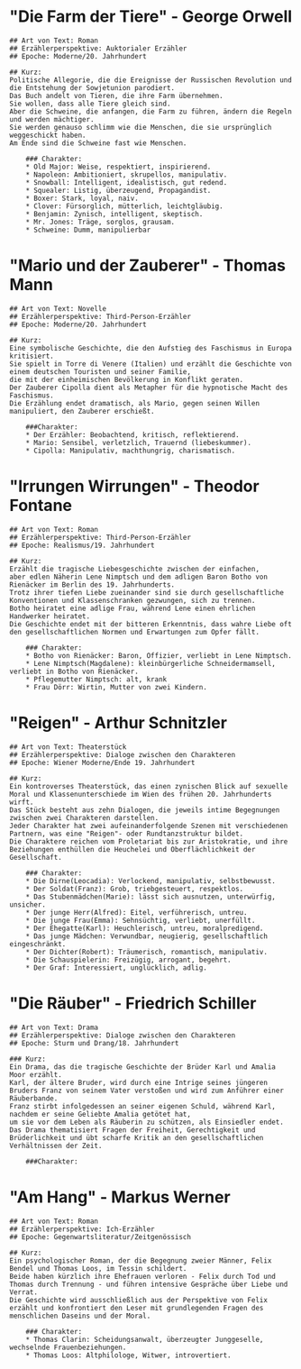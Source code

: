 # "Die Farm der Tiere" - George Orwell

	## Art von Text: Roman
	## Erzählerperspektive: Auktorialer Erzähler
	## Epoche: Moderne/20. Jahrhundert
	
	## Kurz:
	Politische Allegorie, die die Ereignisse der Russischen Revolution und die Entstehung der Sowjetunion parodiert. 
	Das Buch andelt von Tieren, die ihre Farm übernehmen. 
	Sie wollen, dass alle Tiere gleich sind. 
	Aber die Schweine, die anfangen, die Farm zu führen, ändern die Regeln und werden mächtiger. 
	Sie werden genauso schlimm wie die Menschen, die sie ursprünglich weggeschickt haben. 
	Am Ende sind die Schweine fast wie Menschen.
	
		### Charakter:
		* Old Major: Weise, respektiert, inspirierend.
		* Napoleon: Ambitioniert, skrupellos, manipulativ.
		* Snowball: Intelligent, idealistisch, gut redend.
		* Squealer: Listig, überzeugend, Propagandist.
		* Boxer: Stark, loyal, naiv.
		* Clover: Fürsorglich, mütterlich, leichtgläubig.
		* Benjamin: Zynisch, intelligent, skeptisch.
		* Mr. Jones: Träge, sorglos, grausam.
		* Schweine: Dumm, manipulierbar

# "Mario und der Zauberer" - Thomas Mann

	## Art von Text: Novelle
	## Erzählerperspektive: Third-Person-Erzähler
	## Epoche: Moderne/20. Jahrhundert
	
	## Kurz:
	Eine symbolische Geschichte, die den Aufstieg des Faschismus in Europa kritisiert. 
	Sie spielt in Torre di Venere (Italien) und erzählt die Geschichte von einem deutschen Touristen und seiner Familie, 
	die mit der einheimischen Bevölkerung in Konflikt geraten. 
	Der Zauberer Cipolla dient als Metapher für die hypnotische Macht des Faschismus. 
	Die Erzählung endet dramatisch, als Mario, gegen seinen Willen manipuliert, den Zauberer erschießt.
	
		###Charakter:
		* Der Erzähler: Beobachtend, kritisch, reflektierend.
		* Mario: Sensibel, verletzlich, Trauernd (liebeskummer).
		* Cipolla: Manipulativ, machthungrig, charismatisch.

# "Irrungen Wirrungen" - Theodor Fontane

	## Art von Text: Roman
	## Erzählerperspektive: Third-Person-Erzähler
	## Epoche: Realismus/19. Jahrhundert
	
	## Kurz:
	Erzählt die tragische Liebesgeschichte zwischen der einfachen, 
	aber edlen Näherin Lene Nimptsch und dem adligen Baron Botho von Rienäcker im Berlin des 19. Jahrhunderts. 
	Trotz ihrer tiefen Liebe zueinander sind sie durch gesellschaftliche Konventionen und Klassenschranken gezwungen, sich zu trennen. 
	Botho heiratet eine adlige Frau, während Lene einen ehrlichen Handwerker heiratet. 
	Die Geschichte endet mit der bitteren Erkenntnis, dass wahre Liebe oft den gesellschaftlichen Normen und Erwartungen zum Opfer fällt.
	
		### Charakter:
		* Botho von Rienäcker: Baron, Offizier, verliebt in Lene Nimptsch.
		* Lene Nimptsch(Magdalene): kleinbürgerliche Schneidermamsell, verliebt in Botho von Rienäcker.
		* Pflegemutter Nimptsch: alt, krank
		* Frau Dörr: Wirtin, Mutter von zwei Kindern.
		
		
# "Reigen" - Arthur Schnitzler

	## Art von Text: Theaterstück
	## Erzählerperspektive: Dialoge zwischen den Charakteren
	## Epoche: Wiener Moderne/Ende 19. Jahrhundert
	
	## Kurz:
	Ein kontroverses Theaterstück, das einen zynischen Blick auf sexuelle Moral und Klassenunterschiede im Wien des frühen 20. Jahrhunderts wirft. 
	Das Stück besteht aus zehn Dialogen, die jeweils intime Begegnungen zwischen zwei Charakteren darstellen. 
	Jeder Charakter hat zwei aufeinanderfolgende Szenen mit verschiedenen Partnern, was eine "Reigen"- oder Rundtanzstruktur bildet. 
	Die Charaktere reichen vom Proletariat bis zur Aristokratie, und ihre Beziehungen enthüllen die Heuchelei und Oberflächlichkeit der Gesellschaft.
	
		### Charakter:
		* Die Dirne(Leocadia): Verlockend, manipulativ, selbstbewusst.
		* Der Soldat(Franz): Grob, triebgesteuert, respektlos.
		* Das Stubenmädchen(Marie): lässt sich ausnutzen, unterwürfig, unsicher.
		* Der junge Herr(Alfred): Eitel, verführerisch, untreu.
		* Die junge Frau(Emma): Sehnsüchtig, verliebt, unerfüllt.
		* Der Ehegatte(Karl): Heuchlerisch, untreu, moralpredigend.
		* Das junge Mädchen: Verwundbar, neugierig, gesellschaftlich eingeschränkt.
		* Der Dichter(Robert): Träumerisch, romantisch, manipulativ.
		* Die Schauspielerin: Freizügig, arrogant, begehrt.
		* Der Graf: Interessiert, unglücklich, adlig.

# "Die Räuber" - Friedrich Schiller
		
	## Art von Text: Drama
	## Erzählerperspektive: Dialoge zwischen den Charakteren
	## Epoche: Sturm und Drang/18. Jahrhundert
	
	### Kurz:
	Ein Drama, das die tragische Geschichte der Brüder Karl und Amalia Moor erzählt. 
	Karl, der ältere Bruder, wird durch eine Intrige seines jüngeren Bruders Franz von seinem Vater verstoßen und wird zum Anführer einer Räuberbande. 
	Franz stirbt infolgedessen an seiner eigenen Schuld, während Karl, nachdem er seine Geliebte Amalia getötet hat, 
	um sie vor dem Leben als Räuberin zu schützen, als Einsiedler endet. 
	Das Drama thematisiert Fragen der Freiheit, Gerechtigkeit und Brüderlichkeit und übt scharfe Kritik an den gesellschaftlichen Verhältnissen der Zeit.
	
		###Charakter:
		

# "Am Hang" - Markus Werner

	## Art von Text: Roman
	## Erzählerperspektive: Ich-Erzähler
	## Epoche: Gegenwartsliteratur/Zeitgenössisch
	
	## Kurz:
	Ein psychologischer Roman, der die Begegnung zweier Männer, Felix Bendel und Thomas Loos, im Tessin schildert. 
	Beide haben kürzlich ihre Ehefrauen verloren - Felix durch Tod und Thomas durch Trennung - und führen intensive Gespräche über Liebe und Verrat. 
	Die Geschichte wird ausschließlich aus der Perspektive von Felix erzählt und konfrontiert den Leser mit grundlegenden Fragen des menschlichen Daseins und der Moral.
	
		### Charakter:
		* Thomas Clarin: Scheidungsanwalt, überzeugter Junggeselle, wechselnde Frauenbeziehungen.
		* Thomas Loos: Altphilologe, Witwer, introvertiert.
		
		
	